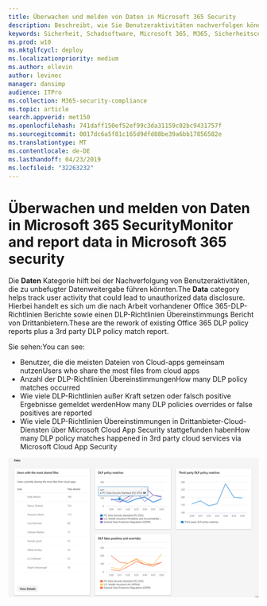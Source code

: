 ```yaml
---
title: Überwachen und melden von Daten in Microsoft 365 Security
description: Beschreibt, wie Sie Benutzeraktivitäten nachverfolgen können, die zu unbefugter Datenweitergabe führen könnten.
keywords: Sicherheit, Schadsoftware, Microsoft 365, M365, Sicherheitscenter, Überwachung, Bericht, Daten
ms.prod: w10
ms.mktglfcycl: deploy
ms.localizationpriority: medium
ms.author: ellevin
author: levinec
manager: dansimp
audience: ITPro
ms.collection: M365-security-compliance
ms.topic: article
search.appverid: met150
ms.openlocfilehash: 741daff150ef52ef99c3da31159c02bc9431757f
ms.sourcegitcommit: 0017dc6a5f81c165d9dfd88be39a6bb17856582e
ms.translationtype: MT
ms.contentlocale: de-DE
ms.lasthandoff: 04/23/2019
ms.locfileid: "32263232"
---
```

# <a name="monitor-and-report-data-in-microsoft-365-security"></a><span data-ttu-id="98513-104">Überwachen und melden von Daten in Microsoft 365 Security</span><span class="sxs-lookup"><span data-stu-id="98513-104">Monitor and report data in Microsoft 365 security</span></span>

<span data-ttu-id="98513-105">Die **Daten** Kategorie hilft bei der Nachverfolgung von Benutzeraktivitäten, die zu unbefugter Datenweitergabe führen könnten.</span><span class="sxs-lookup"><span data-stu-id="98513-105">The **Data** category helps track user activity that could lead to unauthorized data disclosure.</span></span> <span data-ttu-id="98513-106">Hierbei handelt es sich um die nach Arbeit vorhandener Office 365-DLP-Richtlinien Berichte sowie einen DLP-Richtlinien Übereinstimmungs Bericht von Drittanbietern.</span><span class="sxs-lookup"><span data-stu-id="98513-106">These are the rework of existing Office 365 DLP policy reports plus a 3rd party DLP policy match report.</span></span>

<span data-ttu-id="98513-107">Sie sehen:</span><span class="sxs-lookup"><span data-stu-id="98513-107">You can see:</span></span>

* <span data-ttu-id="98513-108">Benutzer, die die meisten Dateien von Cloud-apps gemeinsam nutzen</span><span class="sxs-lookup"><span data-stu-id="98513-108">Users who share the most files from cloud apps</span></span>
* <span data-ttu-id="98513-109">Anzahl der DLP-Richtlinien Übereinstimmungen</span><span class="sxs-lookup"><span data-stu-id="98513-109">How many DLP policy matches occurred</span></span>
* <span data-ttu-id="98513-110">Wie viele DLP-Richtlinien außer Kraft setzen oder falsch positive Ergebnisse gemeldet werden</span><span class="sxs-lookup"><span data-stu-id="98513-110">How many DLP policies overrides or false positives are reported</span></span>
* <span data-ttu-id="98513-111">Wie viele DLP-Richtlinien Übereinstimmungen in Drittanbieter-Cloud-Diensten über Microsoft Cloud App Security stattgefunden haben</span><span class="sxs-lookup"><span data-stu-id="98513-111">How many DLP policy matches happened in 3rd party cloud services via Microsoft Cloud App Security</span></span>

![Datenkategorie zur Überwachung der &-Berichte](./media/security-docs/data.png)
